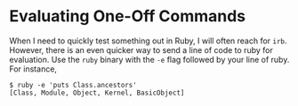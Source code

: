 # Evaluating One-Off Commands

When I need to quickly test something out in Ruby, I will often reach for
`irb`. However, there is an even quicker way to send a line of code to
ruby for evaluation. Use the `ruby` binary with the `-e` flag followed
by your line of ruby. For instance,

```
$ ruby -e 'puts Class.ancestors'
[Class, Module, Object, Kernel, BasicObject]
```
